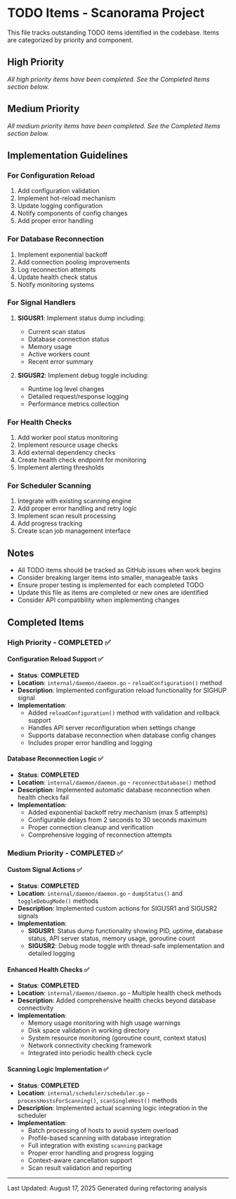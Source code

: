 # TODO Items - Scanorama Project

This file tracks outstanding TODO items identified in the codebase. Items are categorized by priority and component.

## High Priority

*All high priority items have been completed. See the Completed Items section below.*

## Medium Priority

*All medium priority items have been completed. See the Completed Items section below.*

## Implementation Guidelines

### For Configuration Reload
1. Add configuration validation
2. Implement hot-reload mechanism
3. Update logging configuration
4. Notify components of config changes
5. Add proper error handling

### For Database Reconnection
1. Implement exponential backoff
2. Add connection pooling improvements
3. Log reconnection attempts
4. Update health check status
5. Notify monitoring systems

### For Signal Handlers
1. **SIGUSR1**: Implement status dump including:
   - Current scan status
   - Database connection status
   - Memory usage
   - Active workers count
   - Recent error summary

2. **SIGUSR2**: Implement debug toggle including:
   - Runtime log level changes
   - Detailed request/response logging
   - Performance metrics collection

### For Health Checks
1. Add worker pool status monitoring
2. Implement resource usage checks
3. Add external dependency checks
4. Create health check endpoint for monitoring
5. Implement alerting thresholds

### For Scheduler Scanning
1. Integrate with existing scanning engine
2. Add proper error handling and retry logic
3. Implement scan result processing
4. Add progress tracking
5. Create scan job management interface

## Notes

- All TODO items should be tracked as GitHub issues when work begins
- Consider breaking larger items into smaller, manageable tasks
- Ensure proper testing is implemented for each completed TODO
- Update this file as items are completed or new ones are identified
- Consider API compatibility when implementing changes

## Completed Items

### High Priority - COMPLETED ✅

#### Configuration Reload Support ✅
- **Status**: **COMPLETED**
- **Location**: `internal/daemon/daemon.go` - `reloadConfiguration()` method
- **Description**: Implemented configuration reload functionality for SIGHUP signal
- **Implementation**: 
  - Added `reloadConfiguration()` method with validation and rollback support
  - Handles API server reconfiguration when settings change
  - Supports database reconnection when database config changes
  - Includes proper error handling and logging

#### Database Reconnection Logic ✅
- **Status**: **COMPLETED** 
- **Location**: `internal/daemon/daemon.go` - `reconnectDatabase()` method
- **Description**: Implemented automatic database reconnection when health checks fail
- **Implementation**:
  - Added exponential backoff retry mechanism (max 5 attempts)
  - Configurable delays from 2 seconds to 30 seconds maximum
  - Proper connection cleanup and verification
  - Comprehensive logging of reconnection attempts

### Medium Priority - COMPLETED ✅

#### Custom Signal Actions ✅
- **Status**: **COMPLETED**
- **Location**: `internal/daemon/daemon.go` - `dumpStatus()` and `toggleDebugMode()` methods
- **Description**: Implemented custom actions for SIGUSR1 and SIGUSR2 signals
- **Implementation**:
  - **SIGUSR1**: Status dump functionality showing PID, uptime, database status, API server status, memory usage, goroutine count
  - **SIGUSR2**: Debug mode toggle with thread-safe implementation and detailed logging

#### Enhanced Health Checks ✅
- **Status**: **COMPLETED**
- **Location**: `internal/daemon/daemon.go` - Multiple health check methods
- **Description**: Added comprehensive health checks beyond database connectivity
- **Implementation**:
  - Memory usage monitoring with high usage warnings
  - Disk space validation in working directory
  - System resource monitoring (goroutine count, context status)
  - Network connectivity checking framework
  - Integrated into periodic health check cycle

#### Scanning Logic Implementation ✅
- **Status**: **COMPLETED**
- **Location**: `internal/scheduler/scheduler.go` - `processHostsForScanning()`, `scanSingleHost()` methods
- **Description**: Implemented actual scanning logic integration in the scheduler
- **Implementation**:
  - Batch processing of hosts to avoid system overload
  - Profile-based scanning with database integration
  - Full integration with existing `scanning` package
  - Proper error handling and progress logging
  - Context-aware cancellation support
  - Scan result validation and reporting

---

Last Updated: August 17, 2025
Generated during refactoring analysis